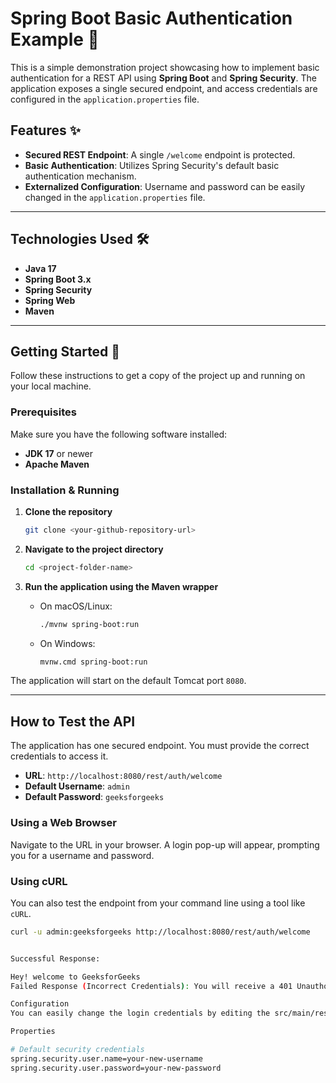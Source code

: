 # Spring Boot Basic Authentication Example 🔐

This is a simple demonstration project showcasing how to implement basic authentication for a REST API using **Spring Boot** and **Spring Security**. The application exposes a single secured endpoint, and access credentials are configured in the `application.properties` file.

## Features ✨

* **Secured REST Endpoint**: A single `/welcome` endpoint is protected.
* **Basic Authentication**: Utilizes Spring Security's default basic authentication mechanism.
* **Externalized Configuration**: Username and password can be easily changed in the `application.properties` file.

***

## Technologies Used 🛠️

* **Java 17**
* **Spring Boot 3.x**
* **Spring Security**
* **Spring Web**
* **Maven**

***

## Getting Started 🚀

Follow these instructions to get a copy of the project up and running on your local machine.

### Prerequisites

Make sure you have the following software installed:
* **JDK 17** or newer
* **Apache Maven**

### Installation & Running

1.  **Clone the repository**
    ```bash
    git clone <your-github-repository-url>
    ```

2.  **Navigate to the project directory**
    ```bash
    cd <project-folder-name>
    ```

3.  **Run the application using the Maven wrapper**
    * On macOS/Linux:
        ```bash
        ./mvnw spring-boot:run
        ```
    * On Windows:
        ```bash
        mvnw.cmd spring-boot:run
        ```

The application will start on the default Tomcat port `8080`.

***

## How to Test the API

The application has one secured endpoint. You must provide the correct credentials to access it.

* **URL**: `http://localhost:8080/rest/auth/welcome`
* **Default Username**: `admin`
* **Default Password**: `geeksforgeeks`

### Using a Web Browser

Navigate to the URL in your browser. A login pop-up will appear, prompting you for a username and password.



### Using cURL

You can also test the endpoint from your command line using a tool like `cURL`.

```bash
curl -u admin:geeksforgeeks http://localhost:8080/rest/auth/welcome


Successful Response:

Hey! welcome to GeeksforGeeks
Failed Response (Incorrect Credentials): You will receive a 401 Unauthorized error.

Configuration
You can easily change the login credentials by editing the src/main/resources/application.properties file.

Properties

# Default security credentials
spring.security.user.name=your-new-username
spring.security.user.password=your-new-password

